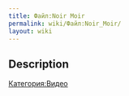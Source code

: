 ```yaml
---
title: Файл:Noir Moir
permalink: wiki/Файл:Noir_Moir/
layout: wiki
---
```


## Description

[Категория:Видео](Категория:Видео "wikilink")
